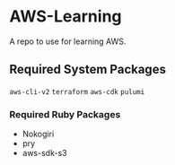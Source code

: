 # AWS-Learning
A repo to use for learning AWS.

## Required System Packages
`aws-cli-v2`
`terraform`
`aws-cdk`
`pulumi`

### Required Ruby Packages
* Nokogiri
* pry
* aws-sdk-s3
